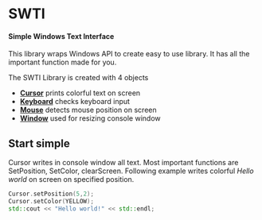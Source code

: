 # SWTI
#### Simple Windows Text Interface
This library wraps Windows API to create easy to use library.
It has all the important function made for you.

The SWTI Library is created with 4 objects
* [**Cursor**](docs\module\cursor.md) prints colorful text on screen
* [**Keyboard**](docs\module\keyboard.md) checks keyboard input
* [**Mouse**](docs\module\mouse.md) detects mouse position on screen
* [**Window**](docs\module\window.md) used for resizing console window

## Start simple
Cursor writes in console window all text. Most important functions are SetPosition, SetColor, clearScreen. Following example writes colorful *Hello world* on screen on specified position.
```c++
Cursor.setPosition(5,2);
Cursor.setColor(YELLOW);
std::cout << "Hello world!" << std::endl;
```
